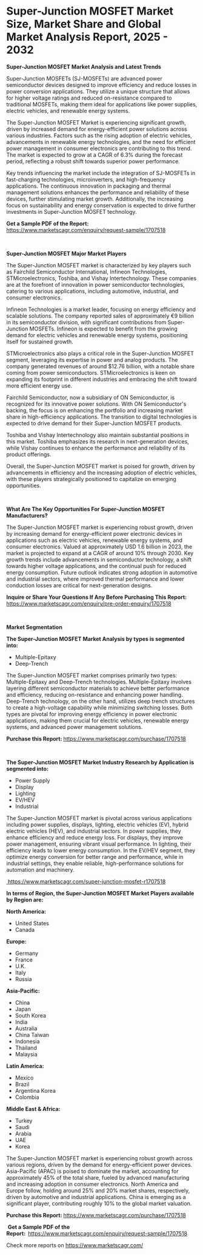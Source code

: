 <p><h1>Super-Junction MOSFET Market Size, Market Share and Global Market Analysis Report, 2025 - 2032</h1></p><p><strong>Super-Junction MOSFET Market Analysis and Latest Trends</strong></p>
<p><p>Super-Junction MOSFETs (SJ-MOSFETs) are advanced power semiconductor devices designed to improve efficiency and reduce losses in power conversion applications. They utilize a unique structure that allows for higher voltage ratings and reduced on-resistance compared to traditional MOSFETs, making them ideal for applications like power supplies, electric vehicles, and renewable energy systems.</p><p>The Super-Junction MOSFET Market is experiencing significant growth, driven by increased demand for energy-efficient power solutions across various industries. Factors such as the rising adoption of electric vehicles, advancements in renewable energy technologies, and the need for efficient power management in consumer electronics are contributing to this trend. The market is expected to grow at a CAGR of 6.3% during the forecast period, reflecting a robust shift towards superior power performance.</p><p>Key trends influencing the market include the integration of SJ-MOSFETs in fast-charging technologies, microinverters, and high-frequency applications. The continuous innovation in packaging and thermal management solutions enhances the performance and reliability of these devices, further stimulating market growth. Additionally, the increasing focus on sustainability and energy conservation is expected to drive further investments in Super-Junction MOSFET technology.</p></p>
<p><strong>Get a Sample PDF of the Report:&nbsp;</strong> <a href="https://www.marketscagr.com/enquiry/request-sample/1707518?utm_campaign=2991&utm_medium=2&utm_source=Github&utm_content=ia&utm_term=25032025&utm_id=super-junction-mosfet">https://www.marketscagr.com/enquiry/request-sample/1707518</a></p>
<p>&nbsp;</p>
<p><strong>Super-Junction MOSFET Major Market Players</strong></p>
<p><p>The Super-Junction MOSFET market is characterized by key players such as Fairchild Semiconductor International, Infineon Technologies, STMicroelectronics, Toshiba, and Vishay Intertechnology. These companies are at the forefront of innovation in power semiconductor technologies, catering to various applications, including automotive, industrial, and consumer electronics.</p><p>Infineon Technologies is a market leader, focusing on energy efficiency and scalable solutions. The company reported sales of approximately €9 billion in its semiconductor division, with significant contributions from Super-Junction MOSFETs. Infineon is expected to benefit from the growing demand for electric vehicles and renewable energy systems, positioning itself for sustained growth.</p><p>STMicroelectronics also plays a critical role in the Super-Junction MOSFET segment, leveraging its expertise in power and analog products. The company generated revenues of around $12.76 billion, with a notable share coming from power semiconductors. STMicroelectronics is keen on expanding its footprint in different industries and embracing the shift toward more efficient energy use.</p><p>Fairchild Semiconductor, now a subsidiary of ON Semiconductor, is recognized for its innovative power solutions. With ON Semiconductor's backing, the focus is on enhancing the portfolio and increasing market share in high-efficiency applications. The transition to digital technologies is expected to drive demand for their Super-Junction MOSFET products.</p><p>Toshiba and Vishay Intertechnology also maintain substantial positions in this market. Toshiba emphasizes its research in next-generation devices, while Vishay continues to enhance the performance and reliability of its product offerings.</p><p>Overall, the Super-Junction MOSFET market is poised for growth, driven by advancements in efficiency and the increasing adoption of electric vehicles, with these players strategically positioned to capitalize on emerging opportunities.</p></p>
<p>&nbsp;</p>
<p><strong>What Are The Key Opportunities For Super-Junction MOSFET Manufacturers?</strong></p>
<p><p>The Super-Junction MOSFET market is experiencing robust growth, driven by increasing demand for energy-efficient power electronic devices in applications such as electric vehicles, renewable energy systems, and consumer electronics. Valued at approximately USD 1.6 billion in 2023, the market is projected to expand at a CAGR of around 10% through 2030. Key growth trends include advancements in semiconductor technology, a shift towards higher voltage applications, and the continual push for reduced energy consumption. Future outlook indicates strong adoption in automotive and industrial sectors, where improved thermal performance and lower conduction losses are critical for next-generation designs.</p></p>
<p><strong>Inquire or Share Your Questions If Any Before Purchasing This Report:</strong> <a href="https://www.marketscagr.com/enquiry/pre-order-enquiry/1707518?utm_campaign=2991&utm_medium=2&utm_source=Github&utm_content=ia&utm_term=25032025&utm_id=super-junction-mosfet">https://www.marketscagr.com/enquiry/pre-order-enquiry/1707518</a></p>
<p>&nbsp;</p>
<p><strong>Market Segmentation</strong></p>
<p><strong>The Super-Junction MOSFET Market Analysis by types is segmented into:</strong></p>
<p><ul><li>Multiple-Epitaxy</li><li>Deep-Trench</li></ul></p>
<p><p>The Super-Junction MOSFET market comprises primarily two types: Multiple-Epitaxy and Deep-Trench technologies. Multiple-Epitaxy involves layering different semiconductor materials to achieve better performance and efficiency, reducing on-resistance and enhancing power handling. Deep-Trench technology, on the other hand, utilizes deep trench structures to create a high-voltage capability while minimizing switching losses. Both types are pivotal for improving energy efficiency in power electronic applications, making them crucial for electric vehicles, renewable energy systems, and advanced power management solutions.</p></p>
<p><strong>Purchase this Report:&nbsp;</strong><a href="https://www.marketscagr.com/purchase/1707518?utm_campaign=2991&utm_medium=2&utm_source=Github&utm_content=ia&utm_term=25032025&utm_id=super-junction-mosfet">https://www.marketscagr.com/purchase/1707518</a></p>
<p>&nbsp;</p>
<p><strong>The Super-Junction MOSFET Market Industry Research by Application is segmented into:</strong></p>
<p><ul><li>Power Supply</li><li>Display</li><li>Lighting</li><li>EV/HEV</li><li>Industrial</li></ul></p>
<p><p>The Super-Junction MOSFET market is pivotal across various applications including power supplies, displays, lighting, electric vehicles (EV), hybrid electric vehicles (HEV), and industrial sectors. In power supplies, they enhance efficiency and reduce energy loss. For displays, they improve power management, ensuring vibrant visual performance. In lighting, their efficiency leads to lower energy consumption. In the EV/HEV segment, they optimize energy conversion for better range and performance, while in industrial settings, they enable reliable, high-performance solutions for automation and machinery.</p></p>
<p><a href="https://www.marketscagr.com/super-junction-mosfet-r1707518?utm_campaign=2991&utm_medium=2&utm_source=Github&utm_content=ia&utm_term=25032025&utm_id=super-junction-mosfet">&nbsp;https://www.marketscagr.com/super-junction-mosfet-r1707518</a></p>
<p><strong>In terms of Region, the Super-Junction MOSFET Market Players available by Region are:</strong></p>
<p>
    <p> <strong> North America: </strong>
        <ul>
            <li>United States</li>
            <li>Canada</li>
        </ul>
        </p> 
    <p> <strong> Europe: </strong>
        <ul>
            <li>Germany</li>
            <li>France</li>
            <li>U.K.</li>
            <li>Italy</li>
            <li>Russia</li>
        </ul>
        </p> 
    <p> <strong> Asia-Pacific: </strong>
        <ul>
            <li>China</li>
            <li>Japan</li>
            <li>South Korea</li>
            <li>India</li>
            <li>Australia</li>
            <li>China Taiwan</li>
            <li>Indonesia</li>
            <li>Thailand</li>
            <li>Malaysia</li>
        </ul>
        </p> 
    <p> <strong> Latin America: </strong>
        <ul>
            <li>Mexico</li>
            <li>Brazil</li>
            <li>Argentina Korea</li>
            <li>Colombia</li>
        </ul>
        </p> 
    <p> <strong> Middle East & Africa: </strong>
        <ul>
            <li>Turkey</li>
            <li>Saudi</li>
            <li>Arabia</li>
            <li>UAE</li>
            <li>Korea</li>
        </ul>
    </p>
    </p>
<p><p>The Super-Junction MOSFET market is experiencing robust growth across various regions, driven by the demand for energy-efficient power devices. Asia-Pacific (APAC) is poised to dominate the market, accounting for approximately 45% of the total share, fueled by advanced manufacturing and increasing adoption in consumer electronics. North America and Europe follow, holding around 25% and 20% market shares, respectively, driven by automotive and industrial applications. China is emerging as a significant player, contributing roughly 10% to the global market valuation.</p></p>
<p><strong>Purchase this Report: </strong><a href="https://www.marketscagr.com/purchase/1707518?utm_campaign=2991&utm_medium=2&utm_source=Github&utm_content=ia&utm_term=25032025&utm_id=super-junction-mosfet">https://www.marketscagr.com/purchase/1707518</a></p>
<p>&nbsp;<strong>Get a Sample PDF of the Report:&nbsp;&nbsp;</strong><a href="https://www.marketscagr.com/enquiry/request-sample/1707518?utm_campaign=2991&utm_medium=2&utm_source=Github&utm_content=ia&utm_term=25032025&utm_id=super-junction-mosfet">https://www.marketscagr.com/enquiry/request-sample/1707518</a></p>
<p><strong></strong></p>
<p>Check more reports on <a href="https://www.marketscagr.com/?utm_campaign=2991&utm_medium=2&utm_source=Github&utm_content=ia&utm_term=25032025&utm_id=super-junction-mosfet">https://www.marketscagr.com/</a></p>